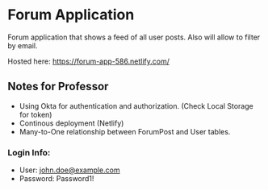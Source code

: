 # Forum Application

Forum application that shows a feed of all user posts. Also will allow to filter by email.

Hosted here: https://forum-app-586.netlify.com/


## Notes for Professor

- Using Okta for authentication and authorization. (Check Local Storage for token)
- Continous deployment (Netlify)
- Many-to-One relationship between ForumPost and User tables.


### Login Info:

- User: john.doe@example.com
- Password: Password1!
